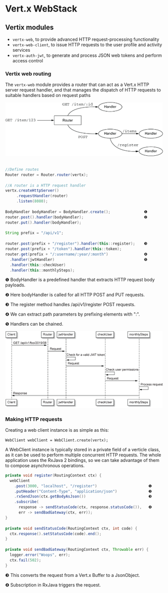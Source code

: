 # Vert.x WebStack

## Vertix modules

- `vertx-web`, to provide advanced HTTP request-processing functionality
- `vertx-web-client`, to issue HTTP requests to the user profile and activity services
- `vertx-auth-jwt`, to generate and process JSON web tokens and perform access control

### Vertix web routing
The `vertx-web` module provides a router that can act as a Vert.x HTTP server request handler, and that manages the dispatch of HTTP requests to suitable handlers based on request paths

![VertixWebRouting](VertixWebRouting.png)

```java

//Define routes
Router router = Router.router(vertx);

//A router is a HTTP request handler
vertx.createHttpServer()
     .requestHandler(router)
     .listen(8080);   

BodyHandler bodyHandler = BodyHandler.create();               ❶
router.post().handler(bodyHandler);                           ❷
router.put().handler(bodyHandler);

String prefix = "/api/v1";

router.post(prefix + "/register").handler(this::register);    ❸
router.post(prefix + "/token").handler(this::token);
router.get(prefix + "/:username/:year/:month")                ❹
  .handler(jwtHandler)                                        ❺
  .handler(this::checkUser)
  .handler(this::monthlySteps);
```

❶ BodyHandler is a predefined handler that extracts HTTP request body payloads.

❷ Here bodyHandler is called for all HTTP POST and PUT requests.

❸ The register method handles /api/v1/register POST requests.

❹ We can extract path parameters by prefixing elements with ":".

❺ Handlers can be chained.

![Routing chain](RoutingChain.png)

### Making HTTP requests

Creating a web client instance is as simple as this:

`WebClient webClient = WebClient.create(vertx);`

A WebClient instance is typically stored in a private field of a verticle class, as it can be used to perform multiple concurrent HTTP requests. The whole application uses the RxJava 2 bindings, so we can take advantage of them to compose asynchronous operations.

```java
private void register(RoutingContext ctx) {
  webClient
    .post(3000, "localhost", "/register")                       ❶
    .putHeader("Content-Type", "application/json")              ❷
    .rxSendJson(ctx.getBodyAsJson())                            ❸
    .subscribe(
      response -> sendStatusCode(ctx, response.statusCode()),   ❹
      err -> sendBadGateway(ctx, err));
}

private void sendStatusCode(RoutingContext ctx, int code) {
  ctx.response().setStatusCode(code).end();
}

private void sendBadGateway(RoutingContext ctx, Throwable err) {
  logger.error("Woops", err);
  ctx.fail(502);
}
```

❸ This converts the request from a Vert.x Buffer to a JsonObject.

❹ Subscription in RxJava triggers the request.